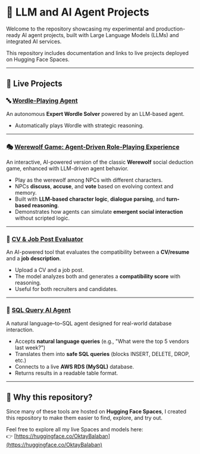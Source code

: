 # 🧠 LLM and AI Agent Projects

Welcome to the repository showcasing my experimental and production-ready AI agent projects, built with Large Language Models (LLMs) and integrated AI services.

This repository includes documentation and links to live projects deployed on Hugging Face Spaces.

---

## 🔗 Live Projects


### 🔤 [Wordle-Playing Agent](https://huggingface.co/spaces/OktayBalaban/Wordle_Playing_Agent)

An autonomous **Expert Wordle Solver** powered by an LLM-based agent.

- Automatically plays Wordle with strategic reasoning.

- ---


### 🎭 [Werewolf Game: Agent-Driven Role-Playing Experience](https://huggingface.co/spaces/OktayBalaban/Werewolf_Game)

An interactive, AI-powered version of the classic **Werewolf** social deduction game, enhanced with LLM-driven agent behavior.

- Play as the werewolf among NPCs with different characters.
- NPCs **discuss**, **accuse**, and **vote** based on evolving context and memory.
- Built with **LLM-based character logic**, **dialogue parsing**, and **turn-based reasoning**.
- Demonstrates how agents can simulate **emergent social interaction** without scripted logic.

---

### 📄 [CV & Job Post Evaluator](https://huggingface.co/spaces/OktayBalaban/CV_JobPost_Evaluator)

An AI-powered tool that evaluates the compatibility between a **CV/resume** and a **job description**.

- Upload a CV and a job post.
- The model analyzes both and generates a **compatibility score** with reasoning.
- Useful for both recruiters and candidates.

---

### 🧮 [SQL Query AI Agent](https://huggingface.co/spaces/OktayBalaban/Okt.ai?logs=container)

A natural language–to–SQL agent designed for real-world database interaction.

- Accepts **natural language queries** (e.g., "What were the top 5 vendors last week?")
- Translates them into **safe SQL queries** (blocks INSERT, DELETE, DROP, etc.)
- Connects to a live **AWS RDS (MySQL)** database.
- Returns results in a readable table format.

---

## 📌 Why this repository?

Since many of these tools are hosted on **Hugging Face Spaces**, I created this repository to make them easier to find, explore, and try out.

Feel free to explore all my live Spaces and models here:  
👉 [https://huggingface.co/OktayBalaban](https://huggingface.co/OktayBalaban)
